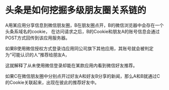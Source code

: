 # 头条是如何挖掘多级朋友圈关系链的

A用某应用分享信息到微信朋友圈，B在朋友圈点开，B的微信浏览器中会存在一个头条系域名的cookie，
在访问请求之后，B的Cookie和朋友A的账号信息会通过POST方式回传到该应用服务器。

如果B使用微信授权方式登录诌应用同公司旗下其他应用，其账号就会被判定为“可能认识的人”推荐给朋友A，

这就解释了从未使用微信登录却能在某款应用内看到微信好友推荐。

如果C在微信朋友圈中分别点开过好友A和好友B分享的新闻，那么A和B就通过C的Cookie关联起来，出现在彼此的推荐好友中。